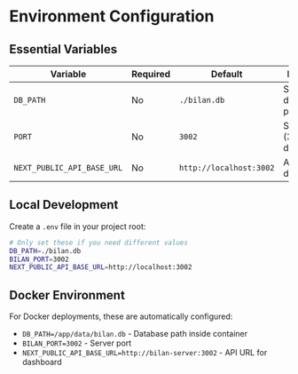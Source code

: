 # Environment Configuration

## Essential Variables

| Variable | Required | Default | Description |
|----------|----------|---------|-------------|
| `DB_PATH` | No | `./bilan.db` | SQLite database file path |
| `PORT` | No | `3002` | Server port (3002 in development) |
| `NEXT_PUBLIC_API_BASE_URL` | No | `http://localhost:3002` | API URL for dashboard |

## Local Development

Create a `.env` file in your project root:

```bash
# Only set these if you need different values
DB_PATH=./bilan.db
BILAN_PORT=3002
NEXT_PUBLIC_API_BASE_URL=http://localhost:3002
```

## Docker Environment

For Docker deployments, these are automatically configured:

- `DB_PATH=/app/data/bilan.db` - Database path inside container
- `BILAN_PORT=3002` - Server port
- `NEXT_PUBLIC_API_BASE_URL=http://bilan-server:3002` - API URL for dashboard 